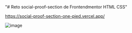 "# Reto social-proof-section de Frontendmentor HTML CSS" 

https://social-proof-section-one-pied.vercel.app/

![image](https://github.com/gabrielveliz/social-proof-section/assets/24717811/92d129ca-dd9c-4aa0-9cdb-063329af1ae3)
